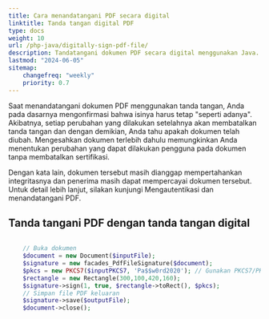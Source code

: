 ```yaml
---
title: Cara menandatangani PDF secara digital
linktitle: Tanda tangan digital PDF
type: docs
weight: 10
url: /php-java/digitally-sign-pdf-file/
description: Tandatangani dokumen PDF secara digital menggunakan Java. Verifikasi, atau validasi PDF yang ditandatangani secara digital dengan aplikasi berbasis Java menggunakan PDF Library. Anda dapat mengesahkan file PDF dengan Sertifikat PKCS1.
lastmod: "2024-06-05"
sitemap:
    changefreq: "weekly"
    priority: 0.7
---
```


Saat menandatangani dokumen PDF menggunakan tanda tangan, Anda pada dasarnya mengonfirmasi bahwa isinya harus tetap "seperti adanya". Akibatnya, setiap perubahan yang dilakukan setelahnya akan membatalkan tanda tangan dan dengan demikian, Anda tahu apakah dokumen telah diubah. Mengesahkan dokumen terlebih dahulu memungkinkan Anda menentukan perubahan yang dapat dilakukan pengguna pada dokumen tanpa membatalkan sertifikasi.

Dengan kata lain, dokumen tersebut masih dianggap mempertahankan integritasnya dan penerima masih dapat mempercayai dokumen tersebut. Untuk detail lebih lanjut, silakan kunjungi Mengautentikasi dan menandatangani PDF.

## Tanda tangani PDF dengan tanda tangan digital

```php

    // Buka dokumen
    $document = new Document($inputFile);    
    $signature = new facades_PdfFileSignature($document);
    $pkcs = new PKCS7($inputPKCS7, 'Pa$$w0rd2020'); // Gunakan PKCS7/PKCS7Detached
    $rectangle = new Rectangle(300,100,420,160);
    $signature->sign(1, true, $rectangle->toRect(), $pkcs);
    // Simpan file PDF keluaran
    $signature->save($outputFile);    
    $document->close();
```